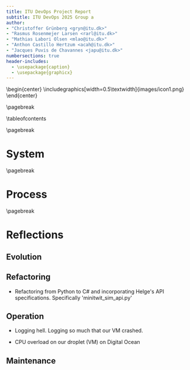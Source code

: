 ```yaml
---
title: ITU DevOps Project Report
subtitle: ITU DevOps 2025 Group a
author:
- "Christoffer Grünberg <gryn@itu.dk>"
- "Rasmus Rosenmejer Larsen <rarl@itu.dk>"
- "Mathias Labori Olsen <mlao@itu.dk>"
- "Anthon Castillo Hertzum <acah@itu.dk>"
- "Jacques Puvis de Chavannes <japu@itu.dk>"
numbersections: true
header-includes:
  - \usepackage{caption}
  - \usepackage{graphicx}
---
```

\begin{center}
\includegraphics[width=0.5\textwidth]{images/icon1.png}
\end{center}

\pagebreak

\tableofcontents

\pagebreak

# System

\pagebreak
# Process

\pagebreak

# Reflections

## Evolution

## Refactoring

* Refactoring from Python to C# and incorporating Helge's API specifications. Specifically 'minitwit_sim_api.py'

## Operation

* Logging hell. Logging so much that our VM crashed.

* CPU overload on our droplet (VM) on Digital Ocean

## Maintenance